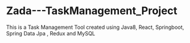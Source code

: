# Zada---TaskManagement_Project
This is a Task Management Tool created using Java8, React, Springboot, Spring Data Jpa , Redux and MySQL
